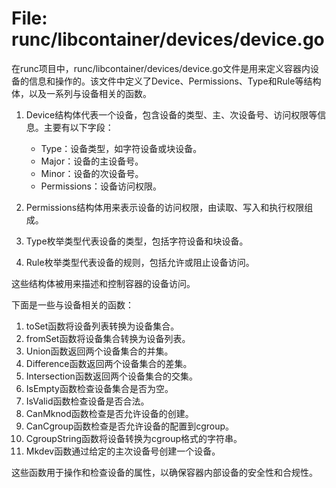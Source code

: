# File: runc/libcontainer/devices/device.go

在runc项目中，runc/libcontainer/devices/device.go文件是用来定义容器内设备的信息和操作的。该文件中定义了Device、Permissions、Type和Rule等结构体，以及一系列与设备相关的函数。

1. Device结构体代表一个设备，包含设备的类型、主、次设备号、访问权限等信息。主要有以下字段：
   - Type：设备类型，如字符设备或块设备。
   - Major：设备的主设备号。
   - Minor：设备的次设备号。
   - Permissions：设备访问权限。

2. Permissions结构体用来表示设备的访问权限，由读取、写入和执行权限组成。

3. Type枚举类型代表设备的类型，包括字符设备和块设备。

4. Rule枚举类型代表设备的规则，包括允许或阻止设备访问。

这些结构体被用来描述和控制容器的设备访问。

下面是一些与设备相关的函数：

1. toSet函数将设备列表转换为设备集合。
2. fromSet函数将设备集合转换为设备列表。
3. Union函数返回两个设备集合的并集。
4. Difference函数返回两个设备集合的差集。
5. Intersection函数返回两个设备集合的交集。
6. IsEmpty函数检查设备集合是否为空。
7. IsValid函数检查设备是否合法。
8. CanMknod函数检查是否允许设备的创建。
9. CanCgroup函数检查是否允许设备的配置到cgroup。
10. CgroupString函数将设备转换为cgroup格式的字符串。
11. Mkdev函数通过给定的主次设备号创建一个设备。

这些函数用于操作和检查设备的属性，以确保容器内部设备的安全性和合规性。

